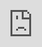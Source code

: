 ```yaml
---
published: true
layout: post
title: 'EncontrADA 2019: Diálogo'
draft: true
cover: media/images/cover15.jpg
category:
  - encontrada
lang: pt
ref: encontrada-dialogo-2019
swipebox: encontrada2019_dialogo_
---
```

Entre os dias 14 e 18 de fevereiro de 2019 a **Silo - Arte e Latitude Rural** em parceria com o Nansen Center para a Paz e o Diálogo realizaram na Serrinha do Alambari um treinamento de Diálogo e Transformação de Conflitos.

![encontrada 2019 dialogo]({{site.baseurl}}/media/images/encontrada2019_dialogo/encontrada2019_dialogo_46.jpg)

Destinado para mulheres líderes de todo o Brasil, o curso ofereceu conceitos e práticas básicas sobre como o diálogo pode ser útil para o processo de cura em uma sociedade em conflito ou pós-conflito e expôs os princípios mais importantes para a criação de um espaço seguro para o diálogo. A facilitadora do curso no Brasil foi **Christiane Seehausen**, consultora sênior do Centro Nansen. 

<div class="video-wrapper video-wrapper-16x9">
<iframe src="https://player.vimeo.com/video/325659761?byline=0&portrait=0" style="position:absolute;top:0;left:0;width:100%;height:100%;" frameborder="0" webkitallowfullscreen mozallowfullscreen allowfullscreen></iframe>
</div>

